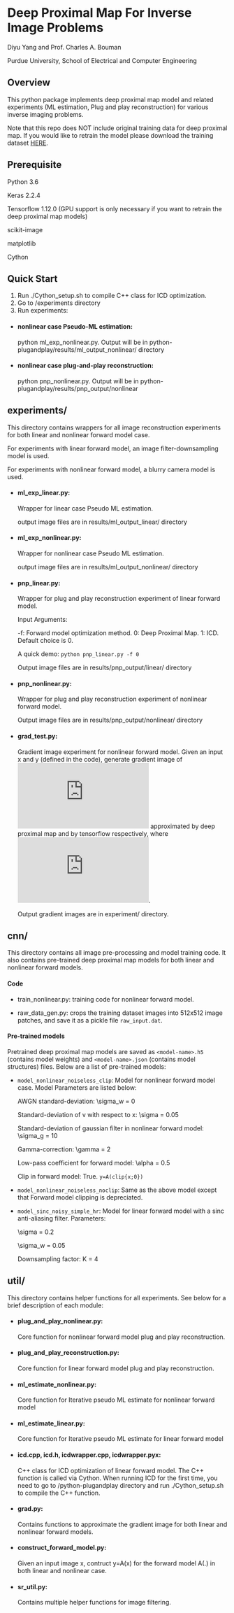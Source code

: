 # Deep Proximal Map For Inverse Image Problems

Diyu Yang and Prof. Charles A. Bouman

Purdue University, School of Electrical and Computer Engineering
## Overview
This python package implements deep proximal map model and related experiments (ML estimation, Plug and play reconstruction) for various inverse imaging problems.

Note that this repo does NOT include original training data for deep proximal map. If you would like to retrain the model please download the training dataset [HERE](https://data.vision.ee.ethz.ch/cvl/DIV2K/).

## Prerequisite
Python 3.6

Keras 2.2.4

Tensorflow 1.12.0 (GPU support is only necessary if you want to retrain the deep proximal map models)

scikit-image

matplotlib

Cython

## Quick Start
1. Run ./Cython_setup.sh to compile C++ class for ICD optimization.
2. Go to /experiments directory
3. Run experiments:
* #### nonlinear case Pseudo-ML estimation: 
  
  python ml_exp_nonlinear.py. Output will be in python-plugandplay/results/ml_output_nonlinear/ directory
  
* #### nonlinear case plug-and-play reconstruction: 
  
  python pnp_nonlinear.py. Output will be in python-plugandplay/results/pnp_output/nonlinear

## experiments/
This directory contains wrappers for all image reconstruction experiments for both linear and nonlinear forward model case.

For experiments with linear forward model, an image filter-downsampling model is used.

For experiments with nonlinear forward model, a blurry camera model is used.

* #### ml_exp_linear.py: 

  Wrapper for linear case Pseudo ML estimation.
  
  output image files are in results/ml_output_linear/ directory

* #### ml_exp_nonlinear.py: 

  Wrapper for nonlinear case Pseudo ML estimation.
  
  output image files are in results/ml_output_nonlinear/ directory
  
* #### pnp_linear.py: 

  Wrapper for plug and play reconstruction experiment of linear forward model.
  
  Input Arguments:
  
    -f: Forward model optimization method. 0: Deep Proximal Map. 1: ICD. Default choice is 0.
    
    A quick demo: `python pnp_linear.py -f 0`
    
    Output image files are in results/pnp_output/linear/ directory
  
* #### pnp_nonlinear.py: 

  Wrapper for plug and play reconstruction experiment of nonlinear forward model.

  Output image files are in results/pnp_output/nonlinear/ directory
  
* #### grad_test.py:

  Gradient image experiment for nonlinear forward model. Given an input x and y (defined in the code), generate gradient image of ![gradient](https://latex.codecogs.com/gif.latex?%5Cnabla%20f%28x%29) approximated by deep proximal map and by tensorflow respectively, where ![fx](https://latex.codecogs.com/gif.latex?f%28x%29%3D%5Cfrac%7B1%7D%7B2%7D%7C%7Cy-A%28x%29%7C%7C%5E2_B).
  
  Output gradient images are in experiment/ directory.
  
  
## cnn/

This directory contains all image pre-processing and model training code. It also contains pre-trained deep proximal map models for both linear and nonlinear forward models. 

#### Code

* train_nonlinear.py: training code for nonlinear forward model.

* raw_data_gen.py: crops the training dataset images into 512x512 image patches, and save it as a pickle file `raw_input.dat`.

#### Pre-trained models
Pretrained deep proximal map models are saved as `<model-name>.h5` (contains model weights) and `<model-name>.json` (contains model structures) files. Below are a list of pre-trained models:

* `model_nonlinear_noiseless_clip`: 
  Model for nonlinear forward model case. Model Parameters are listed below:
  
  AWGN standard-deviation: \sigma_w = 0
  
  Standard-deviation of v with respect to x: \sigma = 0.05
  
  Standard-deviation of gaussian filter in nonlinear forward model: \sigma_g = 10
  
  Gamma-correction: \gamma = 2
  
  Low-pass coefficient for forward model: \alpha = 0.5
  
  Clip in forward model: True. `y=A(clip{x;0})`

* `model_nonlinear_noiseless_noclip`: 
  Same as the above model except that Forward model clipping is depreciated. 
  
* `model_sinc_noisy_simple_hr`:
  Model for linear forward model with a sinc anti-aliasing filter. Parameters:
  
  \sigma = 0.2

  \sigma_w = 0.05
  
  Downsampling factor: K = 4
  
  
## util/
This directory contains helper functions for all experiments. See below for a brief description of each module:
  
* #### plug_and_play_nonlinear.py: 
  Core function for nonlinear forward model plug and play reconstruction.
* #### plug_and_play_reconstruction.py: 
  Core function for linear forward model plug and play reconstruction.  
* #### ml_estimate_nonlinear.py:
  Core function for Iterative pseudo ML estimate for nonlinear forward model
* #### ml_estimate_linear.py:
  Core function for Iterative pseudo ML estimate for linear forward model 
* #### icd.cpp, icd.h, icdwrapper.cpp, icdwrapper.pyx:
  C++ class for ICD optimization of linear forward model. The C++ function is called via Cython. When running ICD for the first time, you need to go to /python-plugandplay directory and run ./Cython_setup.sh to compile the C++ function.
* #### grad.py:
  Contains functions to approximate the gradient image for both linear and nonlinear forward models.
* #### construct_forward_model.py:
  Given an input image x, contruct y=A(x) for the forward model A(.) in both linear and nonlinear case.
* #### sr_util.py:
  Contains multiple helper functions for image filtering.
  

